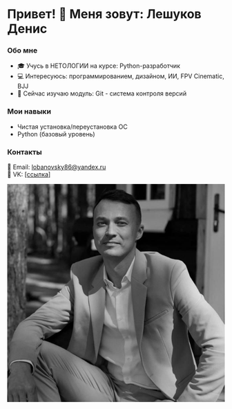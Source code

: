 # Привет! 👋 Меня зовут: Лешуков Денис

### Обо мне  
- 🎓 Учусь в НЕТОЛОГИИ на курсе: Python-разработчик
- 💻 Интересуюсь: программированием, дизайном, ИИ, FPV Cinematic, BJJ  
- 🌱 Сейчас изучаю модуль: Git - система контроля версий  

### Мои навыки  
- Чистая установка/переустановка ОС
- Python (базовый уровень) 
 

### Контакты  
📧 Email: lobanovsky86@yandex.ru  
🔗 VK: [[ссылка]](https://m.vk.com/bjjdenisleshukov)  

![Моё фото](my_photo.jpg)